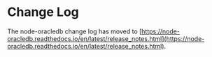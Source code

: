 # Change Log

The node-oracledb change log has moved to [https://node-oracledb.readthedocs.io/en/latest/release_notes.html](https://node-oracledb.readthedocs.io/en/latest/release_notes.html).
